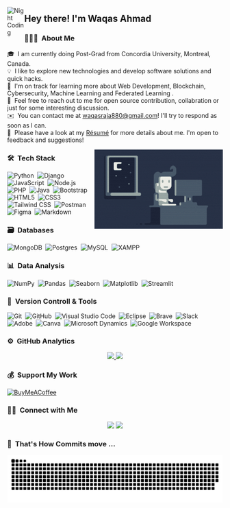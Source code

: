 
<img alt="Night Coding" src="./assets/Hand%20Wave.gif" width='40' align="left"/><h2 align="left">Hey there! I'm Waqas Ahmad</h2>


### 👨🏻‍💻 &nbsp;About Me

🎓 &nbsp;I am currently doing Post-Grad from Concordia University, Montreal, Canada.\
💡 &nbsp;I like to explore new technologies and develop software solutions and quick hacks.\
🌱 &nbsp;I'm on track for learning more about Web Development, Blockchain, Cybersecurity, Machine Learning and Federated Learning .\
💬 &nbsp;Feel free to reach out to me for open source contribution, collabration or just for some interesting discussion.\
✉️ &nbsp;You can contact me at waqasraja880@gmail.com! I'll try to respond as soon as I can.\
📄 &nbsp;Please have a look at my [Résumé](https://onedrive.live.com/?authkey=%21AKntgUe4LOwU4xA&id=2C11D5C642133C04%213605&cid=2C11D5C642133C04&parId=root&parQt=sharedby&o=OneUp) for more details about me. I'm open to feedback and suggestions!


<img alt="Night Coding" src="https://raw.githubusercontent.com/AVS1508/AVS1508/master/assets/Night-Coding.gif" align="right"/>

### 🛠 &nbsp;Tech Stack

![Python](https://img.shields.io/badge/python-3670A0?style=for-the-badge&logo=python&logoColor=ffdd54)&nbsp;
![Django](https://img.shields.io/badge/Django-%23092E20.svg?style=for-the-badge&logo=django&logoColor=white)&nbsp;
![JavaScript](https://img.shields.io/badge/javascript-%23323330.svg?style=for-the-badge&logo=javascript&logoColor=%23F7DF1E)&nbsp;
![Node.js](https://img.shields.io/badge/Node.js-%23339933.svg?style=for-the-badge&logo=node.js&logoColor=white)&nbsp;
![PHP](https://img.shields.io/badge/php-%232C3E50.svg?style=for-the-badge&logo=php&logoColor=white)&nbsp;
![Java](https://img.shields.io/badge/java-%23ED8B00.svg?style=for-the-badge&logo=java&logoColor=white)&nbsp;
![Bootstrap](https://img.shields.io/badge/bootstrap-%23563D7C.svg?style=for-the-badge&logo=bootstrap&logoColor=white)&nbsp;
![HTML5](https://img.shields.io/badge/html5-%23E34F26.svg?style=for-the-badge&logo=html5&logoColor=white)&nbsp;
![CSS3](https://img.shields.io/badge/css3-%231572B6.svg?style=for-the-badge&logo=css3&logoColor=white)&nbsp;
![Tailwind CSS](https://img.shields.io/badge/Tailwind%20CSS-%2338B2AC.svg?style=for-the-badge&logo=tailwind-css&logoColor=white)&nbsp;
![Postman](https://img.shields.io/badge/Postman-FF6C37?style=for-the-badge&logo=postman&logoColor=white)&nbsp;
![Figma](https://img.shields.io/badge/figma-%23F24E1E.svg?style=for-the-badge&logo=figma&logoColor=white)&nbsp;
![Markdown](https://img.shields.io/badge/markdown-%23000000.svg?style=for-the-badge&logo=markdown&logoColor=white)&nbsp;

### 🗃 &nbsp;Databases

![MongoDB](https://img.shields.io/badge/MongoDB-%234ea94b.svg?style=for-the-badge&logo=mongodb&logoColor=white)&nbsp;
![Postgres](https://img.shields.io/badge/postgres-%23316192.svg?style=for-the-badge&logo=postgresql&logoColor=white)&nbsp;
![MySQL](https://img.shields.io/badge/mysql-%234F81C6.svg?style=for-the-badge&logo=mysql&logoColor=white)&nbsp;
![XAMPP](https://img.shields.io/badge/xampp-%23FF6600.svg?style=for-the-badge&logo=xampp&logoColor=white)&nbsp;

### 📊 &nbsp;Data Analysis

![NumPy](https://img.shields.io/badge/NumPy-%23013243.svg?style=for-the-badge&logo=numpy&logoColor=white)&nbsp;
![Pandas](https://img.shields.io/badge/Pandas-%23150458.svg?style=for-the-badge&logo=pandas&logoColor=white)&nbsp;
![Seaborn](https://img.shields.io/badge/Seaborn-%23000000.svg?style=for-the-badge&logo=seaborn&logoColor=white)&nbsp;
![Matplotlib](https://img.shields.io/badge/Matplotlib-%230A1D37.svg?style=for-the-badge&logo=matplotlib&logoColor=white)&nbsp;
![Streamlit](https://img.shields.io/badge/Streamlit-%2335B7F3.svg?style=for-the-badge&logo=streamlit&logoColor=white)&nbsp;

### 🧰 &nbsp;Version Controll & Tools 

![Git](https://img.shields.io/badge/git-%23F05033.svg?style=for-the-badge&logo=git&logoColor=white)&nbsp;
![GitHub](https://img.shields.io/badge/github-%23121011.svg?style=for-the-badge&logo=github&logoColor=white)&nbsp;
![Visual Studio Code](https://img.shields.io/badge/Visual%20Studio%20Code-0078d7.svg?style=for-the-badge&logo=visual-studio-code&logoColor=white)&nbsp;
![Eclipse](https://img.shields.io/badge/Eclipse-FE7A16.svg?style=for-the-badge&logo=Eclipse&logoColor=white)&nbsp;
![Brave](https://img.shields.io/badge/Brave-FB542B?style=for-the-badge&logo=Brave&logoColor=white)&nbsp;
![Slack](https://img.shields.io/badge/Slack-4A154B?style=for-the-badge&logo=slack&logoColor=white)&nbsp;
![Adobe](https://img.shields.io/badge/adobe-%23FF0000.svg?style=for-the-badge&logo=adobe&logoColor=white)&nbsp;
![Canva](https://img.shields.io/badge/Canva-%2300C4CC.svg?style=for-the-badge&logo=Canva&logoColor=white)&nbsp;
![Microsoft Dynamics](https://img.shields.io/badge/Microsoft%20Dynamics-%230085B6.svg?style=for-the-badge&logo=microsoft-dynamics&logoColor=white)&nbsp;
![Google Workspace](https://img.shields.io/badge/Google%20Workspace-%234B8B3B.svg?style=for-the-badge&logo=google-workspace&logoColor=white)&nbsp;


### ⚙️ &nbsp;GitHub Analytics

<p align="center">
  <a href="https://github.com/waqas-ahmad2">
    <img height="180em" src="https://github-readme-stats-eight-theta.vercel.app/api?username=waqas-ahmad2&show_icons=true&theme=algolia&include_all_commits=true&count_private=true"/>
  </a>
  <a href="https://github.com/waqas-ahmad2">
    <img height="180em" src="https://github-readme-stats-eight-theta.vercel.app/api/top-langs/?username=waqas-ahmad2&layout=compact&langs_count=8&theme=algolia"/>
  </a>
</p>


### 💰 &nbsp;Support My Work
[![BuyMeACoffee](https://img.shields.io/badge/Buy%20Me%20a%20Coffee-ffdd00?style=for-the-badge&logo=buy-me-a-coffee&logoColor=black)](https://buymeacoffee.com/waqas_ahmad) 


### 🤝🏻 &nbsp;Connect with Me

<p align="center">
<a href="https://www.linkedin.com/in/waqas-ahmad-8048a37b/"><img src="https://img.shields.io/badge/-Waqas%20Ahmad-0077B5?style=flat&logo=linkedin&logoColor=white"/></a>
<a href="mailto:waqasraja880@gmail.com"><img src="https://img.shields.io/badge/-Waqas%20Ahmad-D14836?style=flat&logo=Gmail&logoColor=white"/></a>
</p>

### 🐍 &nbsp;That's How Commits move ...

<div align="center">
  <a href="https://github.com/Adityakanoi2001/">
  <img src="https://github.com/1999AZZAR/1999AZZAR/blob/readme/resources/img/grid-snake.svg"
       alt="snake" /></a>
</div>
